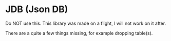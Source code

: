 # JDB (Json DB)
Do NOT use this. This library was made on a flight, I will not work on it after.

There are a quite a few things missing, for example dropping table(s).